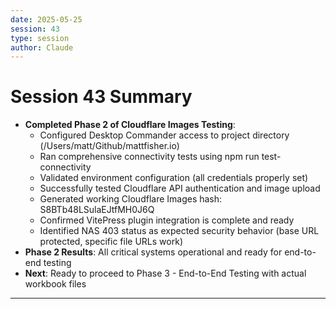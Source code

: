 ```yaml
---
date: 2025-05-25
session: 43
type: session
author: Claude
---
```


# Session 43 Summary

- **Completed Phase 2 of Cloudflare Images Testing**:
  - Configured Desktop Commander access to project directory (/Users/matt/Github/mattfisher.io)
  - Ran comprehensive connectivity tests using npm run test-connectivity
  - Validated environment configuration (all credentials properly set)
  - Successfully tested Cloudflare API authentication and image upload
  - Generated working Cloudflare Images hash: S8BTb48LSulaEJtfMH0J6Q
  - Confirmed VitePress plugin integration is complete and ready
  - Identified NAS 403 status as expected security behavior (base URL protected, specific file URLs work)
- **Phase 2 Results**: All critical systems operational and ready for end-to-end testing
- **Next**: Ready to proceed to Phase 3 - End-to-End Testing with actual workbook files

---